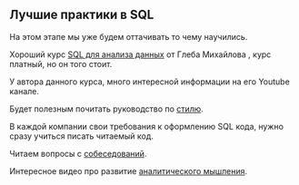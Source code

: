 ## Лучшие практики в SQL

На этом этапе мы уже будем оттачивать то чему научились.

Хороший курс [SQL для анализа данных](https://stepik.org/course/116332/promo) от Глеба Михайлова , курс платный, но он того стоит.

У автора данного курса, много интересной информации на его Youtube канале.

Будет полезным почитать руководство по [стилю](https://www.sqlstyle.guide/ru/).

В каждой компании свои требования к оформлению SQL кода, нужно сразу учиться писать читаемый код.

Читаем вопросы с [собеседований](https://habr.com/ru/company/otus/blog/461067/).

Интересное видео про развитие [аналитического мышления](https://www.youtube.com/watch?v=7qVJO0-XdL4&ab_channel=DataLearn).